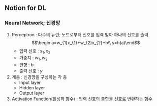 ## Notion for DL

### Neural Network; 신경망

1. Perceptron : 다수의 뉴런; 노드로부터 신호를 입력 받아 하나의 신호를 출력 $$\begin a=w_{1}x_{1}+w_{2}x_{2}+b\\ y=h(a)\end$$
	- 입력 신호 : $x_{1}, x_{2}$
	- 가중치 : $w_{1}, w_{2}$
	- 편향 : $b$
	- 출력 신호 : $y$
2. 계층 : 신경망을 구성하는 각 층
	- Input layer
	- Hidden layer
	- Output layer
3. Activation Function(활성화 함수) : 입력 신호의 총합을 신호로 변환하는 함수